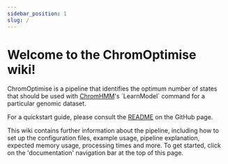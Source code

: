 ```yaml
---
sidebar_position: 1
slug: /
---
```


# Welcome to the ChromOptimise wiki!

ChromOptimise is a pipeline that identifies the optimum number of states that
should be used with
[ChromHMM](https://compbio.mit.edu/ChromHMM/#:~:text=ChromHMM%20is%20software%20for%20learning,and%20spatial%20patterns%20of%20marks.)'s
`LearnModel` command for a particular genomic dataset.

For a quickstart guide, please consult the
[README](https://github.com/sof202/ChromOptimise) on the GitHub page.

This wiki contains further information about the pipeline, including how to set
up the configuration files, example usage, pipeline explanation, expected
memory usage, processing times and more. To get started, click on the
'documentation' navigation bar at the top of this page. 
